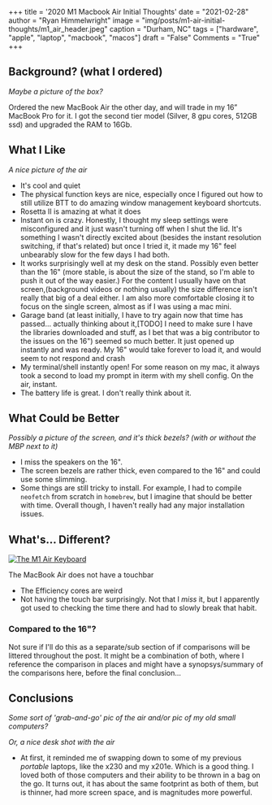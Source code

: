 +++
title   = '2020 M1 Macbook Air Initial Thoughts'
date    = "2021-02-28"
author  = "Ryan Himmelwright"
image   = "img/posts/m1-air-initial-thoughts/m1_air_header.jpeg"
caption = "Durham, NC"
tags    = ["hardware", "apple", "laptop", "macbook", "macos"]
draft   = "False"
Comments = "True"
+++


<!--more-->


## Background? (what I ordered)

*Maybe a picture of the box?*

Ordered the new MacBook Air the other day, and will trade in my 16” MacBook Pro for it. I got the second tier model (Silver, 8 gpu cores, 512GB ssd) and upgraded the RAM to 16Gb.




## What I Like

*A nice picture of the air*

- It's cool and quiet
- The physical function keys are nice, especially once I figured out how to still utilize BTT to do amazing window management keyboard shortcuts.
- Rosetta II is amazing at what it does
- Instant on is crazy. Honestly, I thought my sleep settings were misconfigured and it just wasn't turning off when I shut the lid. It's something I wasn't directly excited about (besides the instant resolution switching, if that's related) but once I tried it, it made my 16" feel unbearably slow for the few days I had both.
- It works surprisingly well at my desk on the stand. Possibly even better than the 16" (more stable, is about the size of the stand, so I'm able to push it out of the way easier.) For the content I usually have on that screen,(background videos or nothing usually) the size difference isn't really that big of a deal either. I am also more comfortable closing it to focus on the single screen, almost as if I was using a mac mini.
- Garage band (at least initially, I have to try again now that time has passed... actually thinking about it,[TODO] I need to make sure I have the libraries downloaded and stuff, as I bet that was a big contributor to the issues on the 16") seemed so much better. It just opened up instantly and was ready. My 16" would take forever to load it, and would seem to not respond and crash
- My terminal/shell instantly open! For some reason on my mac, it always took a second to load my prompt in iterm with my shell config. On the air, instant.
- The battery life is great. I don't really think about it.

## What Could be Better

*Possibly a picture of the screen, and it's thick bezels? (with or without the MBP next to it)*

- I miss the speakers on the 16".
- The screen bezels are rather thick, even compared to the 16" and could use
some slimming.
- Some things are still tricky to install. For example, I had to compile `neofetch` from scratch in `homebrew`, but I imagine that should be better with time. Overall though, I haven't really had any major installation issues.

## What's... Different?

<a href="../../img/posts/m1-air-initial-thoughts/keyboard.jpeg"><img alt="The M1 Air Keyboard" src="../../img/posts/m1-air-initial-thoughts/keyboard.jpeg" style="max-width: 100%;"/></a>
<div class="caption">The MacBook Air does not have a touchbar</div>

- The Efficiency cores are weird
- Not having the touch bar surprisingly. Not that I *miss* it, but I
apparently got used to checking the time there and had to slowly break that
habit.

### Compared to the 16"?


Not sure if I'll do this as a separate/sub section of if comparisons will be littered throughout the post. It might be a combination of both, where I reference the comparison in places and might have a synopsys/summary of the comparisons here, before the final conclusion...


## Conclusions

*Some sort of 'grab-and-go' pic of the air and/or pic of my old small computers?*

*Or, a nice desk shot with the air*

- At first, it reminded me of swapping down to some of my previous *portable* laptops, like the x230 and my x201e. Which is a good thing. I loved both of those computers and their ability to be thrown in a bag on the go. It turns out, it has about the same footprint as both of them, but is thinner, had more screen space, and is magnitudes more powerful.
